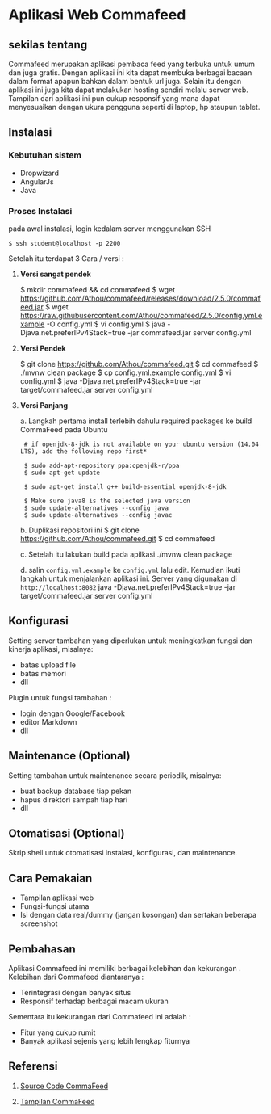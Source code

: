 # Aplikasi Web Commafeed



## sekilas tentang
Commafeed merupakan aplikasi pembaca feed yang terbuka untuk umum dan juga gratis. Dengan aplikasi ini kita dapat membuka berbagai bacaan dalam format apapun bahkan dalam bentuk url juga. Selain itu dengan aplikasi ini juga kita dapat melakukan hosting sendiri melalu server web. Tampilan dari aplikasi ini pun cukup responsif yang mana dapat menyesuaikan dengan ukura pengguna seperti di laptop, hp ataupun tablet.

## Instalasi
### Kebutuhan sistem
- Dropwizard
- AngularJs
- Java

### Proses Instalasi
pada awal instalasi, login kedalam server menggunakan SSH
    
    $ ssh student@localhost -p 2200
  
Setelah itu terdapat 3 Cara / versi :
1. **Versi sangat pendek**

     $ mkdir commafeed && cd commafeed
     $ wget https://github.com/Athou/commafeed/releases/download/2.5.0/commafeed.jar
     $ wget https://raw.githubusercontent.com/Athou/commafeed/2.5.0/config.yml.example -O config.yml
     $ vi config.yml
     $ java -Djava.net.preferIPv4Stack=true -jar commafeed.jar server config.yml

2. **Versi Pendek**

    $ git clone https://github.com/Athou/commafeed.git
    $ cd commafeed
    $ ./mvnw clean package
    $ cp config.yml.example config.yml
    $ vi config.yml
    $ java -Djava.net.preferIPv4Stack=true -jar target/commafeed.jar server config.yml

3. **Versi Panjang**

    a. Langkah pertama install terlebih dahulu required packages ke build CommaFeed pada Ubuntu
        
        # if openjdk-8-jdk is not available on your ubuntu version (14.04 LTS), add the following repo first*
       
        $ sudo add-apt-repository ppa:openjdk-r/ppa
        $ sudo apt-get update
                 
        $ sudo apt-get install g++ build-essential openjdk-8-jdk
                 
        $ Make sure java8 is the selected java version
        $ sudo update-alternatives --config java
        $ sudo update-alternatives --config javac
    
    b. Duplikasi  repositori ini
        $ git clone https://github.com/Athou/commafeed.git
        $ cd commafeed
        
    c. Setelah itu lakukan build pada apilkasi
        ./mvnw clean package
    
    d. salin `config.yml.example` ke `config.yml` lalu edit. Kemudian ikuti langkah untuk menjalankan aplikasi ini. Server yang digunakan di `http://localhost:8082`
        java -Djava.net.preferIPv4Stack=true -jar target/commafeed.jar server config.yml

    
## Konfigurasi
Setting server tambahan yang diperlukan untuk meningkatkan fungsi dan kinerja aplikasi, misalnya:
- batas upload file
- batas memori
- dll

Plugin untuk fungsi tambahan : 
- login dengan Google/Facebook
- editor Markdown
- dll


## Maintenance (Optional)
Setting tambahan untuk maintenance secara periodik, misalnya:
- buat backup database tiap pekan
- hapus direktori sampah tiap hari
- dll


## Otomatisasi (Optional)
Skrip shell untuk otomatisasi instalasi, konfigurasi, dan maintenance.

## Cara Pemakaian
- Tampilan aplikasi web
- Fungsi-fungsi utama
- Isi dengan data real/dummy (jangan kosongan) dan sertakan beberapa screenshot


## Pembahasan
Aplikasi Commafeed ini memiliki berbagai kelebihan dan kekurangan . Kelebihan dari Commafeed diantaranya :
- Terintegrasi dengan banyak situs
- Responsif terhadap berbagai macam ukuran
 
Sementara itu kekurangan dari Commafeed ini adalah :
- Fitur yang cukup rumit
- Banyak aplikasi sejenis yang lebih lengkap fiturnya


## Referensi
1. [Source Code CommaFeed](https://github.com/Athou/commafeed)

2. [Tampilan CommaFeed](https://www.commafeed.com/#/feeds/view/category/31654063)

